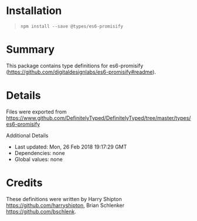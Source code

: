# Installation
> `npm install --save @types/es6-promisify`

# Summary
This package contains type definitions for es6-promisify (https://github.com/digitaldesignlabs/es6-promisify#readme).

# Details
Files were exported from https://www.github.com/DefinitelyTyped/DefinitelyTyped/tree/master/types/es6-promisify

Additional Details
 * Last updated: Mon, 26 Feb 2018 19:17:29 GMT
 * Dependencies: none
 * Global values: none

# Credits
These definitions were written by Harry Shipton <https://github.com/harryshipton>, Brian Schlenker <https://github.com/bschlenk>.
